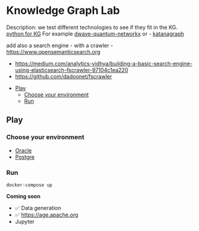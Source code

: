 # Knowledge Graph Lab <!-- omit in toc -->

Description: we test different technologies to see if they fit in the KG. [python for KG](https://derwen.ai/docs/kgl/)
For example [dwave-quantum-networkx](https://docs.ocean.dwavesys.com/projects/dwave-networkx/en/latest/) or - [katanagraph](https://katanagraph.com/)

add also a search engine - with a crawler - https://www.opensemanticsearch.org
* https://medium.com/analytics-vidhya/building-a-basic-search-engine-using-elasticsearch-fscrawler-97104c1ea220
* https://github.com/dadoonet/fscrawler

- [Play](#play)
  - [Choose your environment](#choose-your-environment)
  - [Run](#run)

## Play

### Choose your environment

* [Oracle](./infra/oracle/docker-compose.yml)
* [Postgre](./infra/postgre/docker-compose.yml)

### Run

`docker-compose up`

**Coming soon**
- ✅ Data generation
- ✅ https://age.apache.org
- Jupyter
